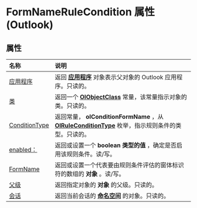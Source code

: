 
# FormNameRuleCondition 属性 (Outlook)

## 属性



|**名称**|**说明**|
|:-----|:-----|
|[应用程序](23642b0c-2f1e-8559-9dee-71219dae8194.md)|返回 **[应用程序](797003e7-ecd1-eccb-eaaf-32d6ddde8348.md)** 对象表示父对象的 Outlook 应用程序。只读的。|
|[类](75a66c33-a79a-b9f7-ddd6-b987e65cf0a2.md)|返回一个 **[OlObjectClass](33d724b3-df3c-2a7f-a80f-93b66d96f588.md)** 常量，该常量指示对象的类。只读的。|
|[ConditionType](54019220-07f4-e6b8-8690-f2af6dd307e0.md)|返回常量，  **olConditionFormName** ，从 **[OlRuleConditionType](35c2f965-0f9d-8cc8-2f05-60522268574f.md)** 枚举，指示规则条件的类型。只读的。|
|[enabled：](ddf66e35-05d0-4bda-c204-018a5c4b716b.md)|返回或设置一个 **boolean 类型的值** ，确定是否启用该规则条件。读/写。|
|[FormName](993f2ee0-58eb-bed0-5819-11148792b8f0.md)|返回或设置一个代表要由规则条件评估的窗体标识符的数组的 **对象** 。读/写。|
|[父级](0a15d010-cf45-b3b1-59ab-4c6fabf7e9cf.md)|返回指定对象的 **对象** 的父级。只读的。|
|[会话](ec224a2e-1d45-82d8-0336-9f1f36549b7a.md)|返回当前会话的 **[命名空间](f0dcaa19-07f5-5d42-a3bf-2e42b7885644.md)** 的对象。只读的。|
